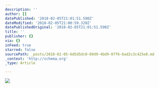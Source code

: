 ```yaml
---
description: ''
author: []
datePublished: '2018-02-05T21:01:51.590Z'
dateModified: '2018-02-05T21:00:59.320Z'
datePublishedOriginal: '2018-02-05T21:01:51.590Z'
title: ''
publisher: {}
via: {}
inFeed: true
starred: false
sourcePath: _posts/2018-02-05-6d5d5dc0-69d9-4bd9-87f6-6ad2c3c425e8.md
_context: 'http://schema.org'
_type: Article

---
```

![](https://the-grid-user-content.s3-us-west-2.amazonaws.com/f5f456b9-d6f6-4c39-87db-b8958167ef3c.jpg)